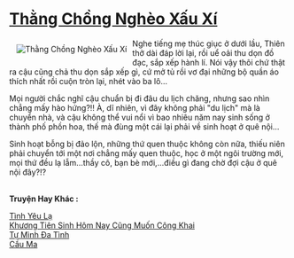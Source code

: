 <a href="https://utruyen.com/thang-chong-ngheo-xau-xi/22891/" title="Thằng Chồng Nghèo Xấu Xí"><h1>Thằng Chồng Nghèo Xấu Xí</h1></a><div style="display:table"><img align="right" style="float: left; padding: 10px;" src="https://utruyen.com/images/story/200x260/thang-chong-ngheo-xau-xi.jpg" alt="Thằng Chồng Nghèo Xấu Xí">Nghe tiếng mẹ thúc giục ở dưới lầu, Thiên thở dài đáp lời lại, rồi uể oải thu dọn đồ đạc, sắp xếp hành lí. Nói vậy thôi chứ thật ra cậu cũng chả thu dọn sắp xếp gì, cứ mở tủ rồi vơ đại những bộ quần áo thích nhất rồi cuộn tròn lại, nhét vào ba lô...<p></p>Mọi người chắc nghĩ cậu chuẩn bị đi đâu du lịch chăng, nhưng sao nhìn chẳng mấy hào hứng?!! À, dĩ nhiên, vì đây không phải "du lịch" mà là chuyển nhà, và cậu không thể vui nổi vì bao nhiêu năm nay sinh sống ở thành phố phồn hoa, thế mà đùng một cái lại phải về sinh hoạt ở quê nội...<p></p>Sinh hoạt bỗng bị đảo lộn, những thứ quen thuộc không còn nữa, thiếu niên phải chuyển tới một nơi chẳng mấy quen thuộc, học ở một ngôi trường mới, mọi thứ đều lạ lẫm...thầy cô, bạn bè mới,...điều gì đang chờ đợi cậu ở quê nội đây?!?</div><p><br><b>Truyện Hay Khác :</b></p><a href="https://utruyen.com/tinh-yeu-la/22890/" alt="Tình Yêu Lạ">Tình Yêu Lạ</a><br/><a href="https://truyenngontinhay.wordpress.com/2019/10/03/khuong-tien-sinh-hom-nay-cung-muon-cong-khai/" alt="Khương Tiên Sinh Hôm Nay Cũng Muốn Công Khai">Khương Tiên Sinh Hôm Nay Cũng Muốn Công Khai</a><br/><a href="https://github.com/quanluxury/ngontinh_sac/tree/master/truyenhay/21894/" alt="Tự Mình Đa Tình">Tự Mình Đa Tình</a><br/><a href="https://truyenhot2019.blogspot.com/2019/12/cau-ma.html" alt="Cầu Ma">Cầu Ma</a><br/>